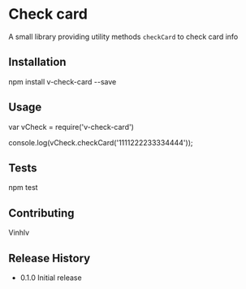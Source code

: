 Check card
=========

A small library providing utility methods `checkCard` to check card info

## Installation

  npm install v-check-card --save

## Usage

  var vCheck = require('v-check-card')

  console.log(vCheck.checkCard('1111222233334444'));

## Tests

  npm test

## Contributing

Vinhlv

## Release History

* 0.1.0 Initial release
